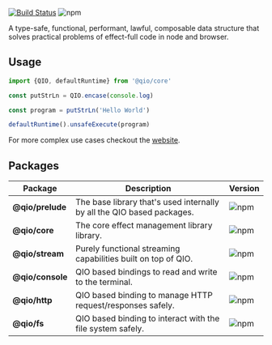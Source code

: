 [![Build Status](https://travis-ci.com/tusharmath/qio.svg?branch=master)](https://travis-ci.com/tusharmath/qio)
![npm](https://img.shields.io/npm/v/@qio/core.svg)

A type-safe, functional, performant, lawful, composable data structure that solves practical problems of effect-full code in node and browser.

## Usage

```ts
import {QIO, defaultRuntime} from '@qio/core'

const putStrLn = QIO.encase(console.log)

const program = putStrLn('Hello World')

defaultRuntime().unsafeExecute(program)
```

For more complex use cases checkout the [website](https://qio.netlify.com).

## Packages

| Package          | Description                                                            | Version                                               |
| ---------------- | ---------------------------------------------------------------------- | ----------------------------------------------------- |
| **@qio/prelude** | The base library that's used internally by all the QIO based packages. | ![npm](https://img.shields.io/npm/v/@qio/prelude.svg) |
| **@qio/core**    | The core effect management library library.                            | ![npm](https://img.shields.io/npm/v/@qio/core.svg)    |
| **@qio/stream**  | Purely functional streaming capabilities built on top of QIO.          | ![npm](https://img.shields.io/npm/v/@qio/stream.svg)  |
| **@qio/console** | QIO based bindings to read and write to the terminal.                  | ![npm](https://img.shields.io/npm/v/@qio/console.svg) |
| **@qio/http**    | QIO based binding to manage HTTP request/responses safely.             | ![npm](https://img.shields.io/npm/v/@qio/http.svg)    |
| **@qio/fs**      | QIO based binding to interact with the file system safely.             | ![npm](https://img.shields.io/npm/v/@qio/fs.svg)      |
